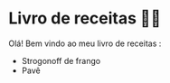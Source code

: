 # Livro de receitas :man_cook: 

Olá! Bem vindo ao meu livro de receitas :

- Strogonoff de frango
- Pavê
